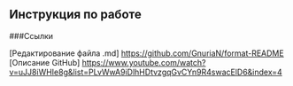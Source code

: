 ## Инструкция по работе






###Ссылки

[Редактирование файла .md] https://github.com/GnuriaN/format-README
[Описание GitHub] https://www.youtube.com/watch?v=uJJ8iWHIe8g&list=PLvWwA9iDlhHDtvzgqGvCYn9R4swacElD6&index=4
